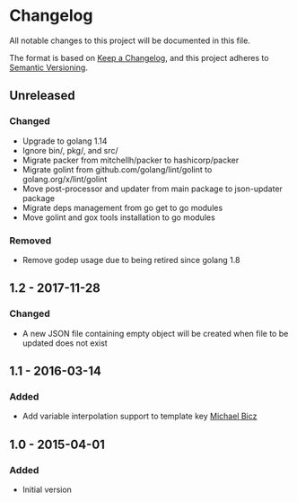 # Changelog

All notable changes to this project will be documented in this file.

The format is based on [Keep a Changelog](https://keepachangelog.com/en/1.0.0/),
and this project adheres to [Semantic Versioning](https://semver.org/spec/v2.0.0.html).

## Unreleased
### Changed
- Upgrade to golang 1.14
- Ignore bin/, pkg/, and src/
- Migrate packer from mitchellh/packer to hashicorp/packer
- Migrate golint from github.com/golang/lint/golint to golang.org/x/lint/golint
- Move post-processor and updater from main package to json-updater package
- Migrate deps management from go get to go modules
- Move golint and gox tools installation to go modules

### Removed
- Remove godep usage due to being retired since golang 1.8

## 1.2 - 2017-11-28
### Changed
- A new JSON file containing empty object will be created when file to be updated does not exist

## 1.1 - 2016-03-14
### Added
- Add variable interpolation support to template key [Michael Bicz](https://github.com/bemehow)

## 1.0 - 2015-04-01
### Added
- Initial version
